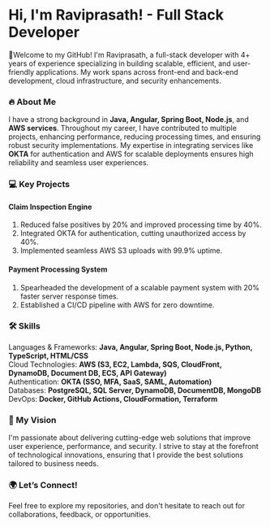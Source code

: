 <h1>Hi, I'm Raviprasath! - <span>Full Stack Developer</span></h1>

🚀Welcome to my GitHub! I'm Raviprasath, a full-stack developer with 4+ years of experience specializing in building scalable, efficient, and user-friendly applications. My work spans across front-end and back-end development, cloud infrastructure, and security enhancements.

<h3>🔥 About Me</h3>
I have a strong background in <b>Java, Angular, Spring Boot, Node.js</b>, and <b>AWS services</b>. Throughout my career, I have contributed to multiple projects, enhancing performance, reducing processing times, and ensuring robust security implementations. My expertise in integrating services like <b>OKTA</b> for authentication and AWS for scalable deployments ensures high reliability and seamless user experiences.

<h3>💻 Key Projects</h3>
  <h4>Claim Inspection Engine</h4>
  <ol>
   <li>Reduced false positives by 20% and improved processing time by 40%.</li>
   <li>Integrated OKTA for authentication, cutting unauthorized access by 40%.</li>
   <li>Implemented seamless AWS S3 uploads with 99.9% uptime.</li>
  </ol>
  
  <h4>Payment Processing System</h4>
  <ol>
   <li>Spearheaded the development of a scalable payment system with 20% faster server response times.</li>
   <li>Established a CI/CD pipeline with AWS for zero downtime.</li>
  </ol>

<h3>🛠 Skills</h3>
Languages & Frameworks: <b>Java, Angular, Spring Boot, Node.js, Python, TypeScript, HTML/CSS</b><br>
Cloud Technologies: <b>AWS (S3, EC2, Lambda, SQS, CloudFront, DynamoDB, Document DB, ECS, API Gateway)</b> <br>
Authentication: <b>OKTA (SSO, MFA, SaaS, SAML, Automation)</b><br>
Databases: <b>PostgreSQL, SQL Server, DynamoDB, DocumentDB, MongoDB</b>  <br>
DevOps: <b>Docker, GitHub Actions, CloudFormation, Terraform</b><br>

<h3>🚀 My Vision</h3>
I'm passionate about delivering cutting-edge web solutions that improve user experience, performance, and security. I strive to stay at the forefront of technological innovations, ensuring that I provide the best solutions tailored to business needs.
    
<h3>🌍 Let’s Connect!</h3>
Feel free to explore my repositories, and don't hesitate to reach out for collaborations, feedback, or opportunities.

